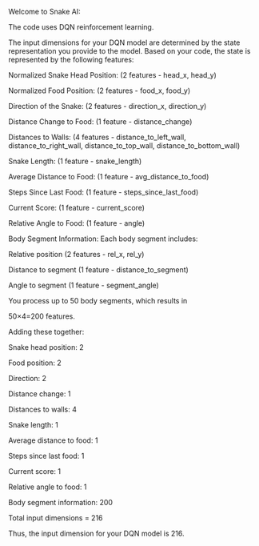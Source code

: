 Welcome to Snake AI:

The code uses DQN reinforcement learning.


The input dimensions for your DQN model are determined by the state representation you provide to the model. Based on your code, the state is represented by the following features:

Normalized Snake Head Position: (2 features - head_x, head_y)

Normalized Food Position: (2 features - food_x, food_y)

Direction of the Snake: (2 features - direction_x, direction_y)

Distance Change to Food: (1 feature - distance_change)

Distances to Walls: (4 features - distance_to_left_wall, distance_to_right_wall, distance_to_top_wall, distance_to_bottom_wall)

Snake Length: (1 feature - snake_length)

Average Distance to Food: (1 feature - avg_distance_to_food)

Steps Since Last Food: (1 feature - steps_since_last_food)

Current Score: (1 feature - current_score)

Relative Angle to Food: (1 feature - angle)

Body Segment Information: Each body segment includes:

Relative position (2 features - rel_x, rel_y)

Distance to segment (1 feature - distance_to_segment)

Angle to segment (1 feature - segment_angle)

You process up to 50 body segments, which results in 

50×4=200 features.



Adding these together:

Snake head position: 2

Food position: 2

Direction: 2

Distance change: 1

Distances to walls: 4

Snake length: 1

Average distance to food: 1

Steps since last food: 1

Current score: 1

Relative angle to food: 1

Body segment information: 200

Total input dimensions = 216

Thus, the input dimension for your DQN model is 216.
